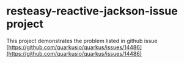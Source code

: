 # resteasy-reactive-jackson-issue project

This project demonstrates the problem listed in github issue [https://github.com/quarkusio/quarkus/issues/14486](https://github.com/quarkusio/quarkus/issues/14486)
